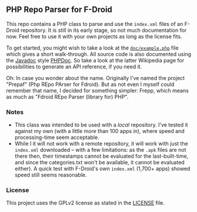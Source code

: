 ## PHP Repo Parser for F-Droid
This repo contains a PHP class to parse and use the `index.xml` files of an
F-Droid repository. It is still in its early stage, so not much documentation
for now. Feel free to use it with your own projects as long as the license fits.

To get started, you might wish to take a look at the
[`doc/example.php`](doc/example.php) file which gives a short walk-through.
All source code is also documented using the
[Javadoc](https://en.wikipedia.org/wiki/Javadoc) style
[PHPDoc](https://en.wikipedia.org/wiki/PHPDoc). So take a look at the latter
Wikipedia page for possibilities to generate an API reference, if you need it.

Oh: In case you wonder about the name. Originally I've named the project
"Prepaf" (Php REpo PArser for Fdroid). But as not even I myself could remember
that name, I decided for something simpler: Frepp, which means as much as
"Fdroid REpo Parser (library for) PHP".

### Notes
* This class was intended to be used with a *local* repository. I've tested it
  against my own (with a little more than 100 apps in), where speed and
  processing-time seem acceptable.
* While I it will not work with a remote repository, it will work with just the
  `index.xml` downloaded – with a few limitations: as the `.apk` files are not
  there then, their timestamps cannot be evaluated for the last-built-time, and
  since the categories.txt won't be available, it cannot be evaluated either).
  A quick test with F-Droid's own `index.xml` (1,700+ apps) showed speed still
  seems reasonable.

### License
This project uses the GPLv2 license as stated in the [LICENSE](LICENSE) file.
